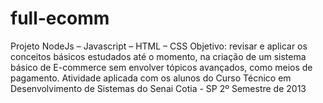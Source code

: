 # full-ecomm
Projeto NodeJs – Javascript – HTML – CSS   Objetivo: revisar e aplicar os conceitos básicos estudados até o momento, na criação de um sistema básico de E-commerce sem envolver tópicos avançados, como meios de pagamento. 
Atividade aplicada com os alunos do Curso Técnico em Desenvolvimento de Sistemas do Senai Cotia - SP
2º Semestre de 2013
